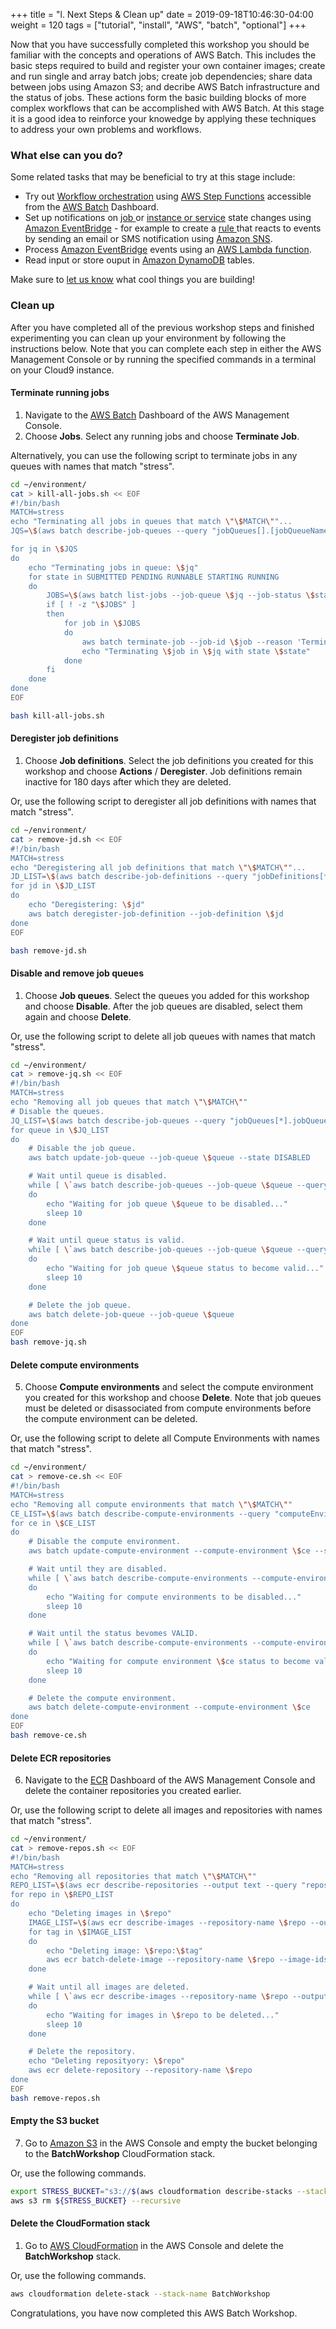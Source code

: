 +++
title = "l. Next Steps & Clean up"
date = 2019-09-18T10:46:30-04:00
weight = 120
tags = ["tutorial", "install", "AWS", "batch", "optional"]
+++

Now that you have successfully completed this workshop you should be familiar with the concepts and operations of AWS Batch. This includes the basic steps required to build and register your own container images; create and run single and array batch jobs; create job dependencies; share data between jobs using Amazon S3; and decribe AWS Batch infrastructure and the status of jobs. These actions form the basic building blocks of more complex workflows that can be accomplished with AWS Batch. At this stage it is a good idea to reinforce your knowedge by applying these techniques to address your own problems and workflows.


### What else can you do?

Some related tasks that may be beneficial to try at this stage include:

- Try out [Workflow orchestration](https://console.aws.amazon.com/batch/home#stepfunctions) using [AWS Step Functions](https://aws.amazon.com/step-functions/) accessible from the [AWS Batch](https://console.aws.amazon.com/batch) Dashboard.
- Set up notifications on [job ](https://docs.aws.amazon.com/batch/latest/userguide/batch_cwe_events.html) or [instance or service](https://docs.aws.amazon.com/eventbridge/latest/userguide/eb-service-event.html) state changes using [Amazon EventBridge](https://docs.aws.amazon.com/eventbridge/) - for example to create a [rule ](https://docs.aws.amazon.com/eventbridge/latest/userguide/eb-create-rule.html) that reacts to events by sending an email or SMS notification using [Amazon SNS](https://docs.aws.amazon.com/AmazonCloudWatch/latest/monitoring/US_SetupSNS.html).
- Process  [Amazon EventBridge](https://docs.aws.amazon.com/eventbridge/) events using an [AWS Lambda function](https://docs.aws.amazon.com/eventbridge/latest/userguide/eb-run-lambda-schedule.html).
- Read input or store ouput in  [Amazon DynamoDB](https://aws.amazon.com/dynamodb/) tables.

Make sure to [let us know](aws-hpc-workshop@amazon.com) what cool things you are building!

### Clean up

After you have completed all of the previous workshop steps and finished experimenting you can clean up your environment by following the instructions below. Note that you can complete each step in either the AWS Management Console or by running the specified commands in a terminal on your Cloud9 instance.

#### Terminate running jobs

1. Navigate to the [AWS Batch](https://console.aws.amazon.com/batch) Dashboard of the AWS Management Console.
2. Choose **Jobs**. Select any running jobs and choose **Terminate Job**. 

Alternatively, you can use the following script to terminate jobs in any queues with names that match "stress".
```bash
cd ~/environment/
cat > kill-all-jobs.sh << EOF
#!/bin/bash
MATCH=stress
echo "Terminating all jobs in queues that match \"\$MATCH\""...
JQS=\$(aws batch describe-job-queues --query "jobQueues[].[jobQueueName]" --output text | grep \$MATCH)

for jq in \$JQS
do
    echo "Terminating jobs in queue: \$jq"
    for state in SUBMITTED PENDING RUNNABLE STARTING RUNNING
    do
        JOBS=\$(aws batch list-jobs --job-queue \$jq --job-status \$state --query "jobSummaryList[].[jobId]" --output text)
        if [ ! -z "\$JOBS" ]
        then
            for job in \$JOBS
            do
                aws batch terminate-job --job-id \$job --reason 'Terminating job'
                echo "Terminating \$job in \$jq with state \$state"
            done
        fi
    done
done
EOF

bash kill-all-jobs.sh
```
#### Deregister job definitions
1. Choose **Job definitions**. Select the job definitions you created for this workshop and choose **Actions** / **Deregister**. Job definitions remain inactive for 180 days after which they are deleted.

Or, use the following script to deregister all job definitions with names that match "stress".
```bash
cd ~/environment/
cat > remove-jd.sh << EOF
#!/bin/bash
MATCH=stress
echo "Deregistering all job definitions that match \"\$MATCH\""...
JD_LIST=\$(aws batch describe-job-definitions --query "jobDefinitions[*].[jobDefinitionArn]" | jq -r ".[]" | grep arn | cut -f2 -d\" | grep \$MATCH)
for jd in \$JD_LIST
do
    echo "Deregistering: \$jd"
    aws batch deregister-job-definition --job-definition \$jd
done
EOF

bash remove-jd.sh
```
#### Disable and remove job queues
1. Choose **Job queues**. Select the queues you added for this workshop and choose **Disable**. After the job queues are disabled, select them again and choose **Delete**. 

Or, use the following script to delete all job queues with names that match "stress".
```bash
cd ~/environment/
cat > remove-jq.sh << EOF
#!/bin/bash
MATCH=stress
echo "Removing all job queues that match \"\$MATCH\""
# Disable the queues.
JQ_LIST=\$(aws batch describe-job-queues --query "jobQueues[*].jobQueueArn" | jq -r ".[]" | grep \$MATCH)
for queue in \$JQ_LIST
do
    # Disable the job queue.
    aws batch update-job-queue --job-queue \$queue --state DISABLED

    # Wait until queue is disabled.
    while [ \`aws batch describe-job-queues --job-queue \$queue --query "jobQueues[*].state" | jq -r ".[]" | grep DISABLED | wc -l\` -ne 1 ]
    do
        echo "Waiting for job queue \$queue to be disabled..."
        sleep 10
    done

    # Wait until queue status is valid.
    while [ \`aws batch describe-job-queues --job-queue \$queue --query "jobQueues[*].status" | jq -r ".[]" | grep VALID | wc -l\` -ne 1 ]
    do
        echo "Waiting for job queue \$queue status to become valid..."
        sleep 10
    done

    # Delete the job queue.
    aws batch delete-job-queue --job-queue \$queue
done
EOF
bash remove-jq.sh
```
#### Delete compute environments
5. Choose **Compute environments** and select the compute environment you created for this workshop and choose **Delete**. Note that job queues must be deleted or disassociated from compute environments before the compute environment can be deleted. 

Or, use the following script to delete all Compute Environments with names that match "stress".
```bash
cd ~/environment/
cat > remove-ce.sh << EOF
#!/bin/bash
MATCH=stress
echo "Removing all compute environments that match \"\$MATCH\""
CE_LIST=\$(aws batch describe-compute-environments --query "computeEnvironments[*].computeEnvironmentArn" | jq -r ".[]" | grep \$MATCH)
for ce in \$CE_LIST
do
    # Disable the compute environment.
    aws batch update-compute-environment --compute-environment \$ce --state DISABLED

    # Wait until they are disabled.
    while [ \`aws batch describe-compute-environments --compute-environment \$ce --query "computeEnvironments[*].state" | jq -r ".[]" | grep DISABLED | wc -l\` -ne 1 ]
    do
        echo "Waiting for compute environments to be disabled..."
        sleep 10
    done

    # Wait until the status bevomes VALID.
    while [ \`aws batch describe-compute-environments --compute-environment \$ce --query "computeEnvironments[*].status" | jq -r ".[]" | grep VALID | wc -l\` -ne 1 ]
    do
        echo "Waiting for compute environment \$ce status to become valid..."
        sleep 10
    done

    # Delete the compute environment. 
    aws batch delete-compute-environment --compute-environment \$ce 
done
EOF
bash remove-ce.sh
```
#### Delete ECR repositories
6. Navigate to the [ECR](https://console.aws.amazon.com/ecr/repositories) Dashboard of the AWS Management Console and delete the container repositories you created earlier. 

Or, use the following script to delete all images and repositories with names that match "stress".
```bash
cd ~/environment/
cat > remove-repos.sh << EOF
#!/bin/bash
MATCH=stress
echo "Removing all repositories that match \"\$MATCH\""
REPO_LIST=\$(aws ecr describe-repositories --output text --query "repositories[].[repositoryName]" | grep \$MATCH)
for repo in \$REPO_LIST
do
    echo "Deleting images in \$repo"
    IMAGE_LIST=\$(aws ecr describe-images --repository-name \$repo --output text --query "imageDetails[].[imageTags]")
    for tag in \$IMAGE_LIST
    do
        echo "Deleting image: \$repo:\$tag"
        aws ecr batch-delete-image --repository-name \$repo --image-ids imageTag=\$tag
    done

    # Wait until all images are deleted.
    while [ \`aws ecr describe-images --repository-name \$repo --output text --query "imageDetails[].[imageTags]" | wc -l\` -gt 0 ]
    do
        echo "Waiting for images in \$repo to be deleted..."
        sleep 10
    done

    # Delete the repository.
    echo "Deleting reposityory: \$repo"
    aws ecr delete-repository --repository-name \$repo
done
EOF
bash remove-repos.sh
```
#### Empty the S3 bucket
7. Go to [Amazon S3](https://console.aws.amazon.com/s3/) in the AWS Console and empty the bucket belonging to the **BatchWorkshop** CloudFormation stack. 

Or, use the following commands.
```bash
export STRESS_BUCKET="s3://$(aws cloudformation describe-stacks --stack-name $STACK_NAME --output text --query 'Stacks[0].Outputs[?OutputKey == `Bucket`].OutputValue')"
aws s3 rm ${STRESS_BUCKET} --recursive
```
#### Delete the CloudFormation stack
1. Go to [AWS CloudFormation](https://console.aws.amazon.com/cloudformation/) in the AWS Console and delete the **BatchWorkshop** stack. 

Or, use the following commands.
```bash
aws cloudformation delete-stack --stack-name BatchWorkshop
```

Congratulations, you have now completed this AWS Batch Workshop. 
